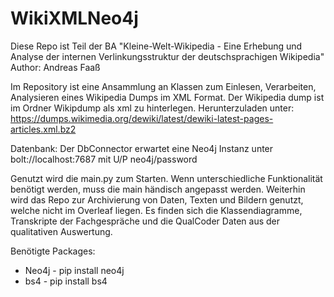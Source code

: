# WikiXMLNeo4j
Diese Repo ist Teil der BA "Kleine-Welt-Wikipedia - Eine Erhebung und Analyse der internen Verlinkungsstruktur der deutschsprachigen Wikipedia"
Author: Andreas Faaß

Im Repository ist eine Ansammlung an Klassen zum Einlesen, Verarbeiten, Analysieren eines Wikipedia Dumps im XML Format.
Der Wikipedia dump ist im Ordner Wikipdump als xml zu hinterlegen.
Herunterzuladen unter: https://dumps.wikimedia.org/dewiki/latest/dewiki-latest-pages-articles.xml.bz2

Datenbank:
Der DbConnector erwartet eine Neo4j Instanz unter bolt://localhost:7687 mit U/P neo4j/password

Genutzt wird die main.py zum Starten. Wenn unterschiedliche Funktionalität benötigt werden, muss die main händisch angepasst werden.
Weiterhin wird das Repo zur Archivierung von Daten, Texten und Bildern genutzt, welche nicht im Overleaf liegen.
Es finden sich die Klassendiagramme, Transkripte der Fachgespräche und die QualCoder Daten aus der qualitativen Auswertung.

Benötigte Packages:

* Neo4j - pip install neo4j
* bs4 - pip install bs4





